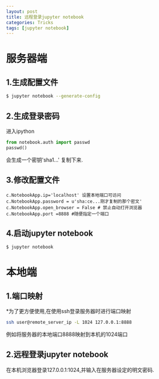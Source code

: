 ```yaml
---
layout: post
title: 远程登录jupyter notebook
categories: Tricks
tags: [jupyter notebook]
---
```


# 服务器端

## 1.生成配置文件

```bash
$ jupyter notebook --generate-config
```

<!--more-->

## 2.生成登录密码

进入ipython

```python
from notebook.auth import passwd
passwd()
```

会生成一个密钥'sha1...' 复制下来.

## 3.修改配置文件

```
c.NotebookApp.ip='localhost' 设置本地端口可访问
c.NotebookApp.password = u'sha:ce...刚才复制的那个密文'
c.NotebookApp.open_browser = False # 禁止自动打开浏览器
c.NotebookApp.port =8888 #随便指定一个端口
```

## 4.启动jupyter notebook

```bash
$ jupyter notebook
```

# 本地端

## 1.端口映射

*为了更方便使用,在使用ssh登录服务器时进行端口映射

```bash
ssh user@remote_server_ip -L 1024 127.0.0.1:8888
```

例如将服务器的本地端口8888映射到本机的1024端口

## 2.远程登录jupyter notebook

在本机浏览器登录127.0.0.1:1024,并输入在服务器设定的明文密码.
